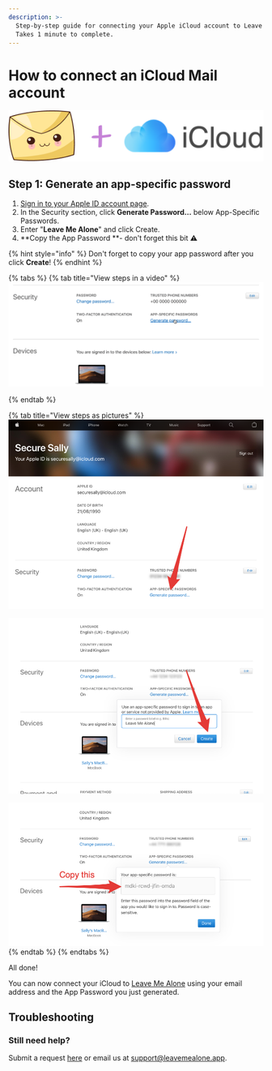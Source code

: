 ```yaml
---
description: >-
  Step-by-step guide for connecting your Apple iCloud account to Leave Me Alone.
  Takes 1 minute to complete.
---
```


# How to connect an iCloud Mail account

![](../.gitbook/assets/image.png)

## Step 1: Generate an app-specific password

1. [Sign in to your Apple ID account page](https://appleid.apple.com/account/home).
2. In the Security section, click **Generate Password...** below App-Specific Passwords.
3. Enter "**Leave Me Alone**" and click Create.
4. **Copy the App Password **- don't forget this bit ️⚠️

{% hint style="info" %}
Don't forget to copy your app password after you click **Create**!
{% endhint %}

{% tabs %}
{% tab title="View steps in a video" %}
![](../.gitbook/assets/1-generate-app-password.gif)


{% endtab %}

{% tab title="View steps as pictures" %}
![Click Generate password...](<../.gitbook/assets/step1 (1).png>)

![Enter "Leave Me Alone" and click Create](<../.gitbook/assets/step2 (2).png>)

![Copy the app password](<../.gitbook/assets/step3 (1).png>)
{% endtab %}
{% endtabs %}

All done!

You can now connect your iCloud to [Leave Me Alone](https://leavemealone.app) using your email address and the App Password you just generated.

## Troubleshooting

### Still need help?

Submit a request [here](https://leavemealone.app/feedback) or email us at [support@leavemealone.app](mailto:support@leavemealone.app).
